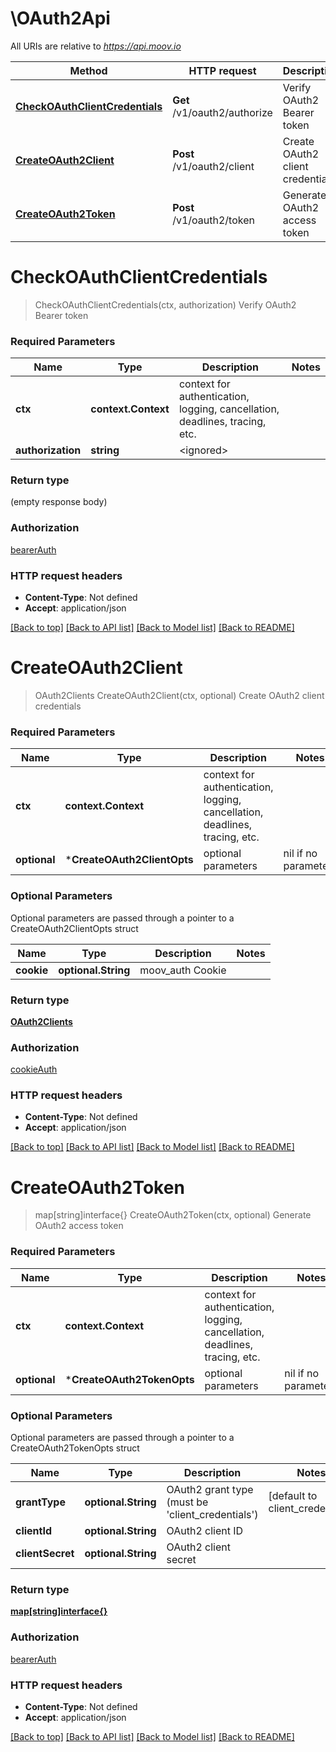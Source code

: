 # \OAuth2Api

All URIs are relative to *https://api.moov.io*

Method | HTTP request | Description
------------- | ------------- | -------------
[**CheckOAuthClientCredentials**](OAuth2Api.md#CheckOAuthClientCredentials) | **Get** /v1/oauth2/authorize | Verify OAuth2 Bearer token
[**CreateOAuth2Client**](OAuth2Api.md#CreateOAuth2Client) | **Post** /v1/oauth2/client | Create OAuth2 client credentials
[**CreateOAuth2Token**](OAuth2Api.md#CreateOAuth2Token) | **Post** /v1/oauth2/token | Generate OAuth2 access token


# **CheckOAuthClientCredentials**
> CheckOAuthClientCredentials(ctx, authorization)
Verify OAuth2 Bearer token

### Required Parameters

Name | Type | Description  | Notes
------------- | ------------- | ------------- | -------------
 **ctx** | **context.Context** | context for authentication, logging, cancellation, deadlines, tracing, etc.
  **authorization** | **string**| &lt;ignored&gt; | 

### Return type

 (empty response body)

### Authorization

[bearerAuth](../README.md#bearerAuth)

### HTTP request headers

 - **Content-Type**: Not defined
 - **Accept**: application/json

[[Back to top]](#) [[Back to API list]](../README.md#documentation-for-api-endpoints) [[Back to Model list]](../README.md#documentation-for-models) [[Back to README]](../README.md)

# **CreateOAuth2Client**
> OAuth2Clients CreateOAuth2Client(ctx, optional)
Create OAuth2 client credentials

### Required Parameters

Name | Type | Description  | Notes
------------- | ------------- | ------------- | -------------
 **ctx** | **context.Context** | context for authentication, logging, cancellation, deadlines, tracing, etc.
 **optional** | ***CreateOAuth2ClientOpts** | optional parameters | nil if no parameters

### Optional Parameters
Optional parameters are passed through a pointer to a CreateOAuth2ClientOpts struct

Name | Type | Description  | Notes
------------- | ------------- | ------------- | -------------
 **cookie** | **optional.String**| moov_auth Cookie | 

### Return type

[**OAuth2Clients**](OAuth2Clients.md)

### Authorization

[cookieAuth](../README.md#cookieAuth)

### HTTP request headers

 - **Content-Type**: Not defined
 - **Accept**: application/json

[[Back to top]](#) [[Back to API list]](../README.md#documentation-for-api-endpoints) [[Back to Model list]](../README.md#documentation-for-models) [[Back to README]](../README.md)

# **CreateOAuth2Token**
> map[string]interface{} CreateOAuth2Token(ctx, optional)
Generate OAuth2 access token

### Required Parameters

Name | Type | Description  | Notes
------------- | ------------- | ------------- | -------------
 **ctx** | **context.Context** | context for authentication, logging, cancellation, deadlines, tracing, etc.
 **optional** | ***CreateOAuth2TokenOpts** | optional parameters | nil if no parameters

### Optional Parameters
Optional parameters are passed through a pointer to a CreateOAuth2TokenOpts struct

Name | Type | Description  | Notes
------------- | ------------- | ------------- | -------------
 **grantType** | **optional.String**| OAuth2 grant type (must be &#39;client_credentials&#39;) | [default to client_credentials]
 **clientId** | **optional.String**| OAuth2 client ID | 
 **clientSecret** | **optional.String**| OAuth2 client secret | 

### Return type

[**map[string]interface{}**](map[string]interface{}.md)

### Authorization

[bearerAuth](../README.md#bearerAuth)

### HTTP request headers

 - **Content-Type**: Not defined
 - **Accept**: application/json

[[Back to top]](#) [[Back to API list]](../README.md#documentation-for-api-endpoints) [[Back to Model list]](../README.md#documentation-for-models) [[Back to README]](../README.md)

